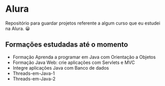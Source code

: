 # Alura

Repositório para guardar projetos referente a algum curso que eu estudei na Alura. 😀

## Formações estudadas até o momento

- Formação Aprenda a programar em Java com Orientação a Objetos
- Formação Java Web: crie aplicações com Servlets e MVC
- Integre aplicações Java com Banco de dados
- Threads-em-Java-1
- Threads-em-Java-2
